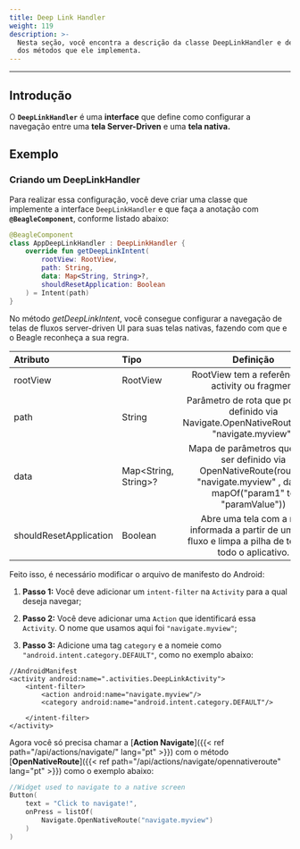 ```yaml
---
title: Deep Link Handler
weight: 119
description: >-
  Nesta seção, você encontra a descrição da classe DeepLinkHandler e detalhes
  dos métodos que ele implementa.
---
```


---

## Introdução

O **`DeepLinkHandler`** é uma **interface** que define como configurar a navegação entre uma
**tela Server-Driven** e uma **tela nativa.**

## Exemplo

### Criando um DeepLinkHandler

Para realizar essa configuração, você deve criar uma classe que implemente a interface `DeepLinkHandler` e que faça a anotação com **`@BeagleComponent`**, conforme listado abaixo:

```kotlin
@BeagleComponent
class AppDeepLinkHandler : DeepLinkHandler {
    override fun getDeepLinkIntent(
        rootView: RootView,
        path: String,
        data: Map<String, String>?,
        shouldResetApplication: Boolean
    ) = Intent(path)
}
```

No método _getDeepLinkIntent_, você consegue configurar a navegação de telas de fluxos server-driven UI para suas telas nativas, fazendo com que e o Beagle reconheça a sua regra.

| **Atributo**           | **Tipo**             |                                                          **Definição**                                                           |
| :--------------------- | :------------------- | :------------------------------------------------------------------------------------------------------------------------------: |
| rootView               | RootView             |                                        RootView tem a referência da activity ou fragment                                         |
| path                   | String               |                  Parâmetro de rota que pode ser definido via Navigate.OpenNativeRoute(route: "navigate.myview")                  |
| data                   | Map<String, String>? | Mapa de parâmetros que pode ser definido via OpenNativeRoute(route = "navigate.myview" , data = mapOf("param1" to "paramValue")) |
| shouldResetApplication | Boolean              |           Abre uma tela com a rota informada a partir de um novo fluxo e limpa a pilha de telas de todo o aplicativo.            |

Feito isso, é necessário modificar o arquivo de manifesto do Android:

1. **Passo 1:** Você deve adicionar um `intent-filter` na `Activity` para a qual deseja navegar;

2. **Passo 2:** Você deve adicionar uma `Action` que identificará essa `Activity`. O nome que usamos aqui foi `"navigate.myview"`;

3. **Passo 3:** Adicione uma tag `category` e a nomeie como `"android.intent.category.DEFAULT"`, como no exemplo abaixo:

```markup
//AndroidManifest
<activity android:name=".activities.DeepLinkActivity">
    <intent-filter>
        <action android:name="navigate.myview"/>
        <category android:name="android.intent.category.DEFAULT"/>

    </intent-filter>
</activity>
```

Agora você só precisa chamar a [**Action Navigate**]({{< ref path="/api/actions/navigate/" lang="pt" >}}) com o método [**OpenNativeRoute**]({{< ref path="/api/actions/navigate/opennativeroute" lang="pt" >}}) como o exemplo abaixo:

```kotlin
//Widget used to navigate to a native screen
Button(
    text = "Click to navigate!",
    onPress = listOf(
        Navigate.OpenNativeRoute("navigate.myview")
    )
)
```
